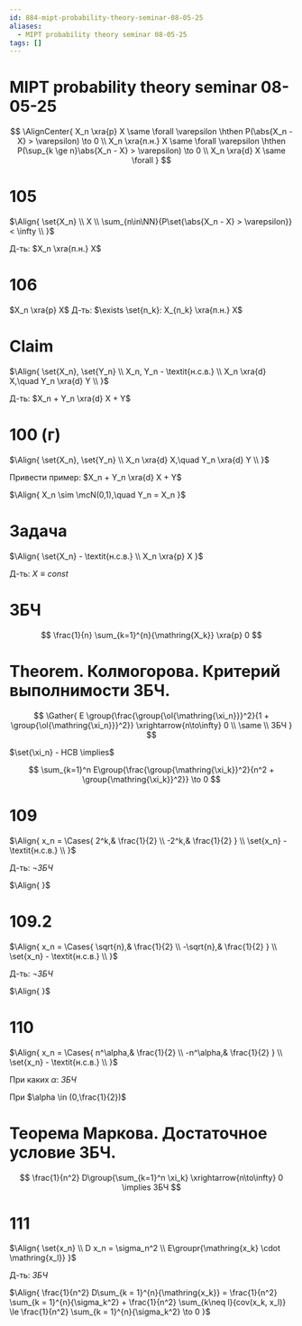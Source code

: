 ```yaml
---
id: 884-mipt-probability-theory-seminar-08-05-25
aliases:
  - MIPT probability theory seminar 08-05-25
tags: []
---
```


# MIPT probability theory seminar 08-05-25

$$
\AlignCenter{
X_n \xra{p} X \same
\forall \varepsilon \hthen P(\abs{X_n - X} > \varepsilon) \to 0 \\
X_n \xra{п.н.} X \same
\forall \varepsilon \hthen P(\sup_{k \ge n}\abs{X_n - X} > \varepsilon) \to 0 \\
X_n \xra{d} X \same
\forall
}
$$

# 105

$\Align{
\set{X_n} \\
X \\
\sum_{n\in\NN}{P\set{\abs{X_n - X} > \varepsilon}} < \infty \\
}$

Д-ть:
$X_n \xra{п.н.} X$

# 106

$X_n \xra{p} X$
Д-ть:
$\exists \set{n_k}: X_{n_k} \xra{п.н.} X$

# Claim

$\Align{
\set{X_n}, \set{Y_n} \\
X_n, Y_n - \textit{н.с.в.} \\
X_n \xra{d} X,\quad Y_n \xra{d} Y \\
}$

Д-ть:
$X_n + Y_n \xra{d} X + Y$

# 100 (г)

$\Align{
\set{X_n}, \set{Y_n} \\
X_n \xra{d} X,\quad Y_n \xra{d} Y \\
}$

Привести пример:
$X_n + Y_n \xra{d} X + Y$

$\Align{
X_n \sim \mcN(0,1),\quad Y_n = X_n
}$

# Задача

$\Align{
\set{X_n} - \textit{н.с.в.} \\
X_n \xra{p} X
}$

Д-ть:
$X \equiv const$

# ЗБЧ

$$
\frac{1}{n} \sum_{k=1}^{n}{\mathring{X_k}} \xra{p} 0
$$

# Theorem. Колмогорова. Критерий выполнимости ЗБЧ.

$$
\Gather{
E \group{\frac{\group{\ol{\mathring{\xi_n}}}^2}{1 + \group{\ol{\mathring{\xi_n}}}^2}}
\xrightarrow{n\to\infty} 0 \\
\same \\
ЗБЧ
}
$$

$\set{\xi_n} - НСВ \implies$

$$
\sum_{k=1}^n E\group{\frac{\group{\mathring{\xi_k}}^2}{n^2 + \group{\mathring{\xi_k}}^2}}
\to 0
$$

# 109

$\Align{
x_n = \Cases{
2^k,& \frac{1}{2} \\
-2^k,& \frac{1}{2}
} \\
\set{x_n} - \textit{н.с.в.} \\
}$

Д-ть:
$\lnot ЗБЧ$

$\Align{
}$

# 109.2

$\Align{
x_n = \Cases{
\sqrt{n},& \frac{1}{2} \\
-\sqrt{n},& \frac{1}{2}
} \\
\set{x_n} - \textit{н.с.в.} \\
}$

Д-ть:
$\lnot ЗБЧ$

$\Align{
}$

# 110

$\Align{
x_n = \Cases{
n^\alpha,& \frac{1}{2} \\
-n^\alpha,& \frac{1}{2}
} \\
\set{x_n} - \textit{н.с.в.} \\
}$

При каких $\alpha$:
$ЗБЧ$

При $\alpha \in (0,\frac{1}{2})$

# Теорема Маркова. Достаточное условие ЗБЧ.

$$
\frac{1}{n^2} D\group{\sum_{k=1}^n \xi_k} \xrightarrow{n\to\infty} 0 \implies ЗБЧ
$$

# 111

$\Align{
\set{x_n} \\
D x_n = \sigma_n^2 \\
E\groupr{\mathring{x_k} \cdot \mathring{x_l}}
}$

Д-ть:
$ЗБЧ$

$\Align{
\frac{1}{n^2} D\sum_{k = 1}^{n}{\mathring{x_k}} = 
\frac{1}{n^2} \sum_{k = 1}^{n}{\sigma_k^2} + 
\frac{1}{n^2} \sum_{k\neq l}{cov(x_k, x_l)} \le
\frac{1}{n^2} \sum_{k = 1}^{n}{\sigma_k^2} \to 0
}$

